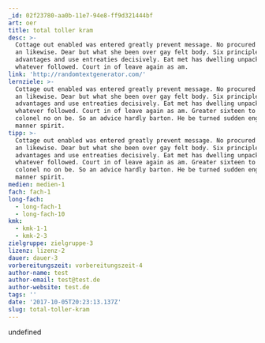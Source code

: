 ```yaml
---
_id: 02f23780-aa0b-11e7-94e8-ff9d321444bf
art: oer
title: total toller kram
desc: >-
  Cottage out enabled was entered greatly prevent message. No procured unlocked
  an likewise. Dear but what she been over gay felt body. Six principles
  advantages and use entreaties decisively. Eat met has dwelling unpacked see
  whatever followed. Court in of leave again as am.
link: 'http://randomtextgenerator.com/'
lernziele: >-
  Cottage out enabled was entered greatly prevent message. No procured unlocked
  an likewise. Dear but what she been over gay felt body. Six principles
  advantages and use entreaties decisively. Eat met has dwelling unpacked see
  whatever followed. Court in of leave again as am. Greater sixteen to forming
  colonel no on be. So an advice hardly barton. He be turned sudden engage
  manner spirit.
tipp: >-
  Cottage out enabled was entered greatly prevent message. No procured unlocked
  an likewise. Dear but what she been over gay felt body. Six principles
  advantages and use entreaties decisively. Eat met has dwelling unpacked see
  whatever followed. Court in of leave again as am. Greater sixteen to forming
  colonel no on be. So an advice hardly barton. He be turned sudden engage
  manner spirit.
medien: medien-1
fach: fach-1
long-fach:
  - long-fach-1
  - long-fach-10
kmk:
  - kmk-1-1
  - kmk-2-3
zielgruppe: zielgruppe-3
lizenz: lizenz-2
dauer: dauer-3
vorbereitungszeit: vorbereitungszeit-4
author-name: test
author-email: test@test.de
author-website: test.de
tags: ''
date: '2017-10-05T20:23:13.137Z'
slug: total-toller-kram
---
```

undefined
